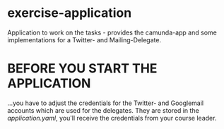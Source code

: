 # exercise-application
Application to work on the tasks - provides the camunda-app and some implementations for a Twitter- and Mailing-Delegate.


# BEFORE YOU START THE APPLICATION

...you have to adjust the credentials for the Twitter- and Googlemail accounts which are used for the delegates. They are stored in the *application.yaml*, you'll receive the credentials from your course leader.
